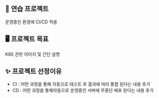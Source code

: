 ## 📌 연습 프로젝트
운영중인 환경에 CI/CD 적용

## 🖥️ 프로젝트 목표

K8S 관련 이미지 및 간단 설명

## ✨ 프로젝트 선정이유

- CI : 어떤 과정을 통해 자동으로 테스트 후 결과에 따라 통합 된다는 내용 추가
- CD : 어떤 과정을 통해자동으로 운영중인 서버에 무중단 배포 된다는 내용 추가


